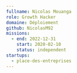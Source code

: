```yaml
---
fullname: Nicolas Mouanga
role: Growth Hacker
domaine: Déploiement
github: NicolasM92
missions:
  - end: 2022-12-31
    start: 2020-02-10
    status: independent
startups:
  - place-des-entreprises
---
```

